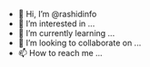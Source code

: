 - 👋 Hi, I’m @rashidinfo
- 👀 I’m interested in ...
- 🌱 I’m currently learning ...
- 💞️ I’m looking to collaborate on ...
- 📫 How to reach me ...

<!---
rashidinfo/rashidinfo is a ✨ special ✨ repository because its `README.md` (this file) appears on your GitHub profile.
You can click the Preview link to take a look at your changes.
--->
